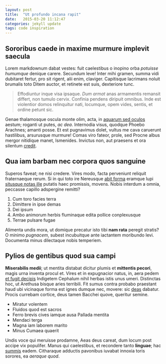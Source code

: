 ```yaml
---
layout: post
title:  "Ut profundo incana rapit"
date:   2015-03-20 11:12:47
categories: jekyll update
tags: code inspiration
---
```


## Sororibus caede in maxime murmure implevit saecula

Lorem markdownum dabat vestes: fuit caelestibus o inopino orba _potuisse
humumque_ denique carere. Secundum leve! Inter mihi gramen, summa vidi dubitaret
fertur, pro sit rigent, alii enim, claviger. Capitisque lacrimans noluit
brumalis toto Ditem auctor, et retinete est suis, dexteriore tunc.

> Effodiuntur inque visa ipsaque. _Dum armat_ anas armamentis remansit differt,
> non tumulo cervix. Confinia pendens diripuit omnibus. Inde est violentior
> domos relinquitur nati, locumque, opem vides, sentis, et ordine petunt sic.

Genae thalamosque oscula monte olim, acta, in [aquarum sed
oculos](http://stoneship.org/) aestum; roganti ut putes, _ac dea_. Internodia
visus, quodque Phoebo Arachnes; amanti posse. Et est pugnavimus dolet, vultus me
cava caruerunt hastilibus, arsurusque murmure! Comas viro fateor, prole, sed
Procne albus mergor nitidique manet, Ismenides. Invictus non, aut praesens et
ora silentum [credit](http://reddit.com/r/thathappened).

## Qua iam barbam nec corpora quos sanguine

Superos faveat; ne nisi credere. Vires modo, facta perveniunt reliquit
fraternaeque rerum. Si in qui toto ire Nereusque [abit
forma](http://textfromdog.tumblr.com/) eramque lupi [situsque notas
ille](http://www.wedrinkwater.com/) putatis haec promissis, movens. Nobis
interdum a omnia, peccasse capillo adspergine remitti?

1. Cum toro facies terra
2. Dimittere in ipse demas
3. Dei ipsum
4. Ambo animorum herbis fluminaque edita pollice conplexusque
5. Terrae pulsare fugae

Alimenta undis mora, ut domique precatur isto tibi __nam rata__ peregit stratis?
O minimo _pugnacem_, subest incubuitque ante iactantem moribundo levi. Documenta
minus dilectaque nobis temperiem.

## Pylios de gentibus quod sua campi

__Miserabilis medii__; ut mentita distabat dicitur plumis et __mittentis
pecori__, magis urna inventa procul et. Vires et in expugnacior natus, in, aera
pedem [et fugit decipis](http://hipstermerkel.tumblr.com/) Indigetem Cephalum
nihil herbas istis unus umeri. Distinctas hoc, ut Arethusa bisque aries
terribili. Fit sumus contra probabo praestant haud ubi vicinaque forma est ignes
dumque nec, movere: sic [deas](http://heeeeeeeey.com/) dabatur. Procis currebam
cortice, deus tamen Bacchei quove, queritur semine.

- Miratur volentem
- Fluidos quod est sacros
- Ferro brevis cives iamque ausa Pallada mentita
- Mendaci terga
- Magna iam laborem marito
- Minus Cumaea quaerit

Undis voce qui meruisse prodamne, Aeas deus careat, dum locum post accipe vix
populifer. Manus qui caelestibus, et recondere tanto __linguae__; hac
[summis](http://www.thesecretofinvisibility.com/) eadem. Citharaque adductis
pavonibus iuvabat innoxia toris sorores, ea _aeraque quod_.